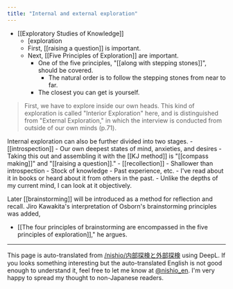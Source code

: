 ```yaml
---
title: "Internal and external exploration"
---
```


- [[Exploratory Studies of Knowledge]]
    - [exploration
    - First, [[raising a question]] is important.
    - Next, [[Five Principles of Exploration]] are important.
        - One of the five principles, "[[along with stepping stones]]", should be covered.
            - The natural order is to follow the stepping stones from near to far.
        - The closest you can get is yourself.

> First, we have to explore inside our own heads. This kind of exploration is called "Interior Exploration" here, and is distinguished from "External Exploration," in which the interview is conducted from outside of our own minds (p.71).

Internal exploration can also be further divided into two stages.
    - [[introspection]]
    - Our own deepest states of mind, anxieties, and desires
    - Taking this out and assembling it with the [[KJ method]] is "[[compass making]]" and "[[raising a question]]."
    - [[recollection]]
    - Shallower than introspection
    - Stock of knowledge
    - Past experience, etc.
    - I've read about it in books or heard about it from others in the past.
    - Unlike the depths of my current mind, I can look at it objectively.

Later [[brainstorming]] will be introduced as a method for reflection and recall.
Jiro Kawakita's interpretation of Osborn's brainstorming principles was added,
- [[The four principles of brainstorming are encompassed in the five principles of exploration]]," he argues.

---
This page is auto-translated from [/nishio/内部探検と外部探検](https://scrapbox.io/nishio/内部探検と外部探検) using DeepL. If you looks something interesting but the auto-translated English is not good enough to understand it, feel free to let me know at [@nishio_en](https://twitter.com/nishio_en). I'm very happy to spread my thought to non-Japanese readers.